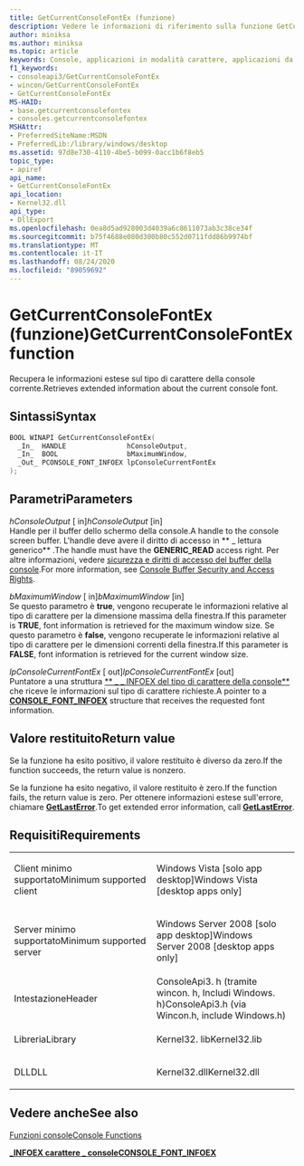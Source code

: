 ```yaml
---
title: GetCurrentConsoleFontEx (funzione)
description: Vedere le informazioni di riferimento sulla funzione GetCurrentConsoleFontEx, che recupera le informazioni estese sul tipo di carattere della console attualmente utilizzato.
author: miniksa
ms.author: miniksa
ms.topic: article
keywords: Console, applicazioni in modalità carattere, applicazioni da riga di comando, applicazioni Terminal, API console
f1_keywords:
- consoleapi3/GetCurrentConsoleFontEx
- wincon/GetCurrentConsoleFontEx
- GetCurrentConsoleFontEx
MS-HAID:
- base.getcurrentconsolefontex
- consoles.getcurrentconsolefontex
MSHAttr:
- PreferredSiteName:MSDN
- PreferredLib:/library/windows/desktop
ms.assetid: 97d8e730-4110-4be5-b099-0acc1b6f8eb5
topic_type:
- apiref
api_name:
- GetCurrentConsoleFontEx
api_location:
- Kernel32.dll
api_type:
- DllExport
ms.openlocfilehash: 0ea8d5ad928003d4039a6c8611073ab3c38ce34f
ms.sourcegitcommit: b75f4688e080d300b80c552d0711fdd86b9974bf
ms.translationtype: MT
ms.contentlocale: it-IT
ms.lasthandoff: 08/24/2020
ms.locfileid: "89059692"
---
```

# <a name="getcurrentconsolefontex-function"></a><span data-ttu-id="bdbe8-104">GetCurrentConsoleFontEx (funzione)</span><span class="sxs-lookup"><span data-stu-id="bdbe8-104">GetCurrentConsoleFontEx function</span></span>


<span data-ttu-id="bdbe8-105">Recupera le informazioni estese sul tipo di carattere della console corrente.</span><span class="sxs-lookup"><span data-stu-id="bdbe8-105">Retrieves extended information about the current console font.</span></span>

<a name="syntax"></a><span data-ttu-id="bdbe8-106">Sintassi</span><span class="sxs-lookup"><span data-stu-id="bdbe8-106">Syntax</span></span>
------

```C
BOOL WINAPI GetCurrentConsoleFontEx(
  _In_  HANDLE               hConsoleOutput,
  _In_  BOOL                 bMaximumWindow,
  _Out_ PCONSOLE_FONT_INFOEX lpConsoleCurrentFontEx
);
```

<a name="parameters"></a><span data-ttu-id="bdbe8-107">Parametri</span><span class="sxs-lookup"><span data-stu-id="bdbe8-107">Parameters</span></span>
----------

<span data-ttu-id="bdbe8-108">*hConsoleOutput* \[ in\]</span><span class="sxs-lookup"><span data-stu-id="bdbe8-108">*hConsoleOutput* \[in\]</span></span>  
<span data-ttu-id="bdbe8-109">Handle per il buffer dello schermo della console.</span><span class="sxs-lookup"><span data-stu-id="bdbe8-109">A handle to the console screen buffer.</span></span> <span data-ttu-id="bdbe8-110">L'handle deve avere il diritto di accesso in \*\* \_ lettura generico\*\* .</span><span class="sxs-lookup"><span data-stu-id="bdbe8-110">The handle must have the **GENERIC\_READ** access right.</span></span> <span data-ttu-id="bdbe8-111">Per altre informazioni, vedere [sicurezza e diritti di accesso del buffer della console](console-buffer-security-and-access-rights.md).</span><span class="sxs-lookup"><span data-stu-id="bdbe8-111">For more information, see [Console Buffer Security and Access Rights](console-buffer-security-and-access-rights.md).</span></span>

<span data-ttu-id="bdbe8-112">*bMaximumWindow* \[ in\]</span><span class="sxs-lookup"><span data-stu-id="bdbe8-112">*bMaximumWindow* \[in\]</span></span>  
<span data-ttu-id="bdbe8-113">Se questo parametro è **true**, vengono recuperate le informazioni relative al tipo di carattere per la dimensione massima della finestra.</span><span class="sxs-lookup"><span data-stu-id="bdbe8-113">If this parameter is **TRUE**, font information is retrieved for the maximum window size.</span></span> <span data-ttu-id="bdbe8-114">Se questo parametro è **false**, vengono recuperate le informazioni relative al tipo di carattere per le dimensioni correnti della finestra.</span><span class="sxs-lookup"><span data-stu-id="bdbe8-114">If this parameter is **FALSE**, font information is retrieved for the current window size.</span></span>

<span data-ttu-id="bdbe8-115">*lpConsoleCurrentFontEx* \[ out\]</span><span class="sxs-lookup"><span data-stu-id="bdbe8-115">*lpConsoleCurrentFontEx* \[out\]</span></span>  
<span data-ttu-id="bdbe8-116">Puntatore a una struttura [\*\* \_ \_ INFOEX del tipo di carattere della console\*\*](console-font-infoex.md) che riceve le informazioni sul tipo di carattere richieste.</span><span class="sxs-lookup"><span data-stu-id="bdbe8-116">A pointer to a [**CONSOLE\_FONT\_INFOEX**](console-font-infoex.md) structure that receives the requested font information.</span></span>

<a name="return-value"></a><span data-ttu-id="bdbe8-117">Valore restituito</span><span class="sxs-lookup"><span data-stu-id="bdbe8-117">Return value</span></span>
------------

<span data-ttu-id="bdbe8-118">Se la funzione ha esito positivo, il valore restituito è diverso da zero.</span><span class="sxs-lookup"><span data-stu-id="bdbe8-118">If the function succeeds, the return value is nonzero.</span></span>

<span data-ttu-id="bdbe8-119">Se la funzione ha esito negativo, il valore restituito è zero.</span><span class="sxs-lookup"><span data-stu-id="bdbe8-119">If the function fails, the return value is zero.</span></span> <span data-ttu-id="bdbe8-120">Per ottenere informazioni estese sull'errore, chiamare [**GetLastError**](https://msdn.microsoft.com/library/windows/desktop/ms679360).</span><span class="sxs-lookup"><span data-stu-id="bdbe8-120">To get extended error information, call [**GetLastError**](https://msdn.microsoft.com/library/windows/desktop/ms679360).</span></span>

<a name="requirements"></a><span data-ttu-id="bdbe8-121">Requisiti</span><span class="sxs-lookup"><span data-stu-id="bdbe8-121">Requirements</span></span>
------------

<table>
<colgroup>
<col width="50%" />
<col width="50%" />
</colgroup>
<tbody>
<tr class="odd">
<td><p><span data-ttu-id="bdbe8-122">Client minimo supportato</span><span class="sxs-lookup"><span data-stu-id="bdbe8-122">Minimum supported client</span></span></p></td>
<td><p><span data-ttu-id="bdbe8-123">Windows Vista [solo app desktop]</span><span class="sxs-lookup"><span data-stu-id="bdbe8-123">Windows Vista [desktop apps only]</span></span></p></td>
</tr>
<tr class="even">
<td><p><span data-ttu-id="bdbe8-124">Server minimo supportato</span><span class="sxs-lookup"><span data-stu-id="bdbe8-124">Minimum supported server</span></span></p></td>
<td><p><span data-ttu-id="bdbe8-125">Windows Server 2008 [solo app desktop]</span><span class="sxs-lookup"><span data-stu-id="bdbe8-125">Windows Server 2008 [desktop apps only]</span></span></p></td>
</tr>
<tr class="odd">
<td><p><span data-ttu-id="bdbe8-126">Intestazione</span><span class="sxs-lookup"><span data-stu-id="bdbe8-126">Header</span></span></p></td>
<td><span data-ttu-id="bdbe8-127">ConsoleApi3. h (tramite wincon. h, Includi Windows. h)</span><span class="sxs-lookup"><span data-stu-id="bdbe8-127">ConsoleApi3.h (via Wincon.h, include Windows.h)</span></span></td>
</tr>
<tr class="even">
<td><p><span data-ttu-id="bdbe8-128">Libreria</span><span class="sxs-lookup"><span data-stu-id="bdbe8-128">Library</span></span></p></td>
<td><span data-ttu-id="bdbe8-129">Kernel32. lib</span><span class="sxs-lookup"><span data-stu-id="bdbe8-129">Kernel32.lib</span></span></td>
</tr>
<tr class="odd">
<td><p><span data-ttu-id="bdbe8-130">DLL</span><span class="sxs-lookup"><span data-stu-id="bdbe8-130">DLL</span></span></p></td>
<td><span data-ttu-id="bdbe8-131">Kernel32.dll</span><span class="sxs-lookup"><span data-stu-id="bdbe8-131">Kernel32.dll</span></span></td>
</tr>
<tr class="even">
</tr>
<tr class="odd">
</tr>
<tr class="even">
</tr>
</tbody>
</table>

## <a name="span-idsee_alsospansee-also"></a><span data-ttu-id="bdbe8-132"><span id="see_also"></span>Vedere anche</span><span class="sxs-lookup"><span data-stu-id="bdbe8-132"><span id="see_also"></span>See also</span></span>


[<span data-ttu-id="bdbe8-133">Funzioni console</span><span class="sxs-lookup"><span data-stu-id="bdbe8-133">Console Functions</span></span>](console-functions.md)

[<span data-ttu-id="bdbe8-134">**\_INFOEX carattere \_ console**</span><span class="sxs-lookup"><span data-stu-id="bdbe8-134">**CONSOLE\_FONT\_INFOEX**</span></span>](console-font-infoex.md)

 

 




